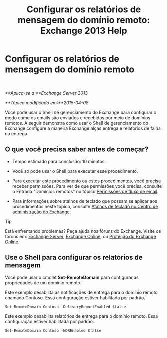 ﻿---
title: 'Configurar os relatórios de mensagem do domínio remoto: Exchange 2013 Help'
TOCTitle: Configurar os relatórios de mensagem do domínio remoto
ms:assetid: 73dc686a-e7a3-44c7-b82f-f52ff9273199
ms:mtpsurl: https://technet.microsoft.com/pt-br/library/JJ649325(v=EXCHG.150)
ms:contentKeyID: 50485817
ms.date: 05/22/2018
mtps_version: v=EXCHG.150
ms.translationtype: MT
---

# Configurar os relatórios de mensagem do domínio remoto

 

_**Aplica-se a:**Exchange Server 2013_

_**Tópico modificado em:**2015-04-08_

Você pode usar o Shell de gerenciamento do Exchange para configurar o modo como os emails são enviados e recebidos por meio de domínios remotos. A seguir demonstra como usar o Shell de gerenciamento do Exchange configure a maneira Exchange alças entrega e relatórios de falha na entrega.

## O que você precisa saber antes de começar?

  - Tempo estimado para conclusão: 10 minutos

  - Você só pode usar o Shell para executar esse procedimento.

  - Para executar este procedimento ou estes procedimentos, você precisa receber permissões. Para ver de que permissões você precisa, consulte o Entrada "Domínios remotos" no tópico [Permissões de fluxo de email](mail-flow-permissions-exchange-2013-help.md).

  - Para informações sobre atalhos de teclado que possam se aplicar aos procedimentos neste tópico, consulte [Atalhos de teclado no Centro de administração do Exchange](keyboard-shortcuts-in-the-exchange-admin-center-exchange-online-protection-help.md).


> [!TIP]
> Está enfrentando problemas? Peça ajuda nos fóruns do Exchange. Visite os fóruns em: <A href="https://go.microsoft.com/fwlink/p/?linkid=60612">Exchange Server</A>, <A href="https://go.microsoft.com/fwlink/p/?linkid=267542">Exchange Online</A>, ou <A href="https://go.microsoft.com/fwlink/p/?linkid=285351">Proteção do Exchange Online</A>.



## Use o Shell para configurar os relatórios de mensagem

Você pode usar o cmdlet **Set-RemoteDomain** para configurar as propriedades de um domínio remoto.

Este exemplo desabilita as notificações de entrega para o domínio remoto chamado Contoso. Essa configuração estiver habilitada por padrão.

    Set-RemoteDomain Contoso -DeliveryReportEnabled $false

Este exemplo desabilita relatórios de entrega para o domínio remoto. Essa configuração estiver habilitada por padrão.

    Set-RemoteDomain Contoso -NDREnabled $false

